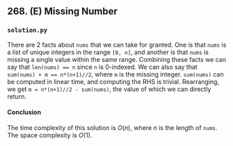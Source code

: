 ## 268. (E) Missing Number

### `solution.py`
There are 2 facts about `nums` that we can take for granted. One is that `nums` is a list of unique integers in the range `[0, n]`, and another is that `nums` is missing a single value within the same range. Combining these facts we can say that `len(nums) == n` since `n` is 0-indexed. We can also say that `sum(nums) + m == n*(n+1)//2`, where `m` is the missing integer. `sum(nums)` can be computed in linear time, and computing the RHS is trivial. Rearranging, we get `m = n*(n+1)//2 - sum(nums)`, the value of which we can directly return.  

#### Conclusion
The time complexity of this solution is $O(n)$, where $n$ is the length of `nums`. The space complexity is $O(1)$.  
  

